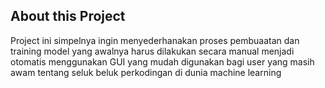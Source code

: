 ## About this Project
Project ini simpelnya ingin menyederhanakan proses pembuaatan dan training model yang awalnya harus dilakukan secara manual menjadi otomatis menggunakan GUI yang mudah digunakan bagi user yang masih awam tentang seluk beluk perkodingan di dunia machine learning